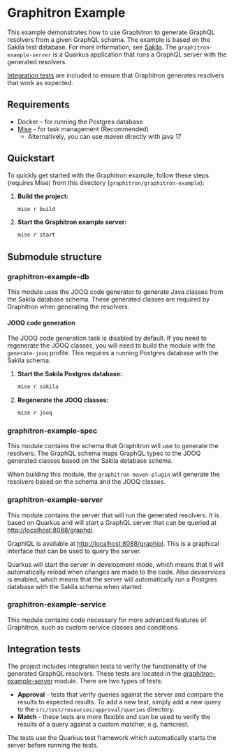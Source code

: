 # Graphitron Example

This example demonstrates how to use Graphitron to generate GraphQL resolvers from a given GraphQL schema. The example is based on the Sakila test database. For more information, see [Sakila](https://www.jooq.org/sakila).
The `graphitron-example-server` is a Quarkus application that runs a GraphQL server with the generated resolvers.

[Integration tests](#Integration-tests) are included to ensure that Graphitron generates resolvers that work as expected. 

<!-- START doctoc -->


<!-- END doctoc -->


## Requirements

- Docker - for running the Postgres database
- [Mise](https://mise.jdx.dev/) - for task management (Recommended)
  - Alternatively, you can use maven directly with java 17


## Quickstart

To quickly get started with the Graphitron example, follow these steps (requires Mise) from this directory (`graphitron/graphitron-example`):

1. **Build the project:**

    ```sh
    mise r build
    ```

2. **Start the Graphitron example server:**

    ```sh
    mise r start
    ```

## Submodule structure

### graphitron-example-db

This module uses the JOOQ code generator to generate Java classes from the Sakila database schema. These generated classes are required by Graphitron when generating the resolvers.

#### JOOQ code generation

The JOOQ code generation task is disabled by default.
If you need to regenerate the JOOQ classes, you will need to build the module with the `generate-jooq` profile.
This requires a running Postgres database with the Sakila schema.

1. **Start the Sakila Postgres database:**
    ```sh
    mise r sakila
    ```
2. **Regenerate the JOOQ classes:**
    ```sh
    mise r jooq
    ```

### graphitron-example-spec

This module contains the schema that Graphitron will use to generate the resolvers. The GraphQL schema maps GraphQL types to the JOOQ generated classes based on the Sakila database schema.

When building this module, the `graphitron-maven-plugin` will generate the resolvers based on the schema and the JOOQ classes.

### graphitron-example-server

This module contains the server that will run the generated resolvers. It is based on Quarkus and will start a GraphQL server that can be queried at [http://localhost:8088/graphql](http://localhost:8088/graphql).

GraphiQL is available at [http://localhost:8088/graphiql](http://localhost:8088/graphiql). This is a graphical interface that can be used to query the server.

Quarkus will start the server in development mode, which means that it will automatically reload when changes are made to the code.
Also _devservices_ is enabled, which means that the server will automatically run a Postgres database with the Sakila schema when started.

### graphitron-example-service
This module contains code necessary for more advanced features of Graphitron, such as custom service classes and conditions.

## Integration tests
The project includes integration tests to verify the functionality of the generated GraphQL resolvers. These tests are located in the [graphitron-example-server](graphitron-example-server/src/test/java) module.
There are two types of tests:
 - **Approval** - tests that verify queries against the server and compare the results to expected results. To add a new test, simply add a new query to the `src/test/resources/approval/queries` directory. 
 - **Match** - these tests are more flexible and can be used to verify the results of a query against a custom matcher, e.g. hamcrest. 

The tests use the Quarkus test framework which automatically starts the server before running the tests.